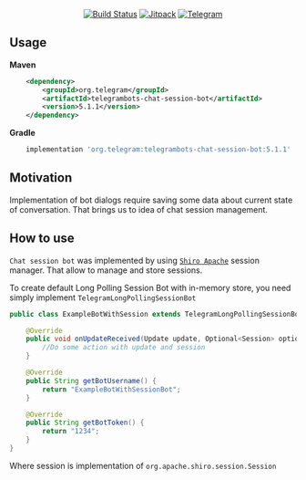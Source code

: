 <div align="center">

[![Build Status](https://travis-ci.org/rubenlagus/TelegramBots.svg?branch=master)](https://travis-ci.org/rubenlagus/TelegramBots)
[![Jitpack](https://jitpack.io/v/rubenlagus/TelegramBots.svg)](https://jitpack.io/#rubenlagus/TelegramBots)
[![Telegram](http://trellobot.doomdns.org/telegrambadge.svg)](https://telegram.me/JavaBotsApi)

</div>

Usage
-----

**Maven**

```xml
    <dependency>
        <groupId>org.telegram</groupId>
        <artifactId>telegrambots-chat-session-bot</artifactId>
        <version>5.1.1</version>
    </dependency>
```

**Gradle**

```gradle
    implementation 'org.telegram:telegrambots-chat-session-bot:5.1.1'
```

Motivation
----------
Implementation of bot dialogs require saving some data about current state of conversation.
That brings us to idea of chat session management.

How to use
----------
`Chat session bot` was implemented by using [`Shiro Apache`](https://shiro.apache.org/) session manager.
That allow to manage and store sessions.


To create default Long Polling Session Bot with in-memory store,
you need simply implement `TelegramLongPollingSessionBot`
```java
public class ExampleBotWithSession extends TelegramLongPollingSessionBot {

    @Override
    public void onUpdateReceived(Update update, Optional<Session> optionalSession) {
        //Do some action with update and session        
    }

    @Override
    public String getBotUsername() {
        return "ExampleBotWithSessionBot";
    }

    @Override
    public String getBotToken() {
        return "1234";
    }
}
```

Where session is implementation of `org.apache.shiro.session.Session`